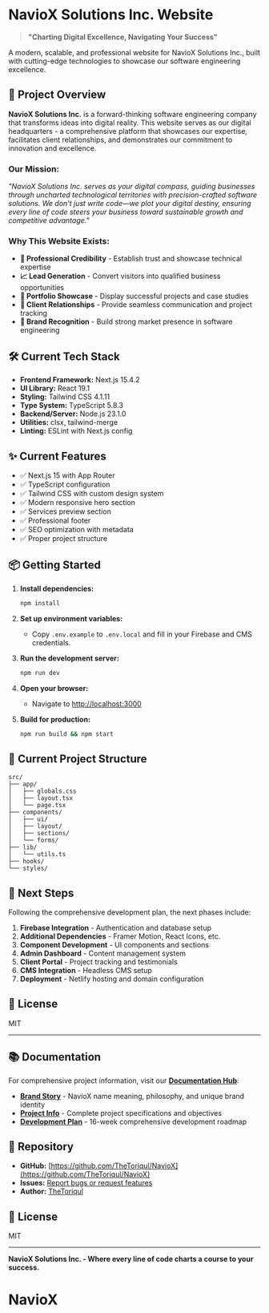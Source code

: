 # NavioX Solutions Inc. Website

> **"Charting Digital Excellence, Navigating Your Success"**

A modern, scalable, and professional website for NavioX Solutions Inc., built with cutting-edge technologies to showcase our software engineering excellence.

## 🚀 Project Overview

**NavioX Solutions Inc.** is a forward-thinking software engineering company that transforms ideas into digital reality. This website serves as our digital headquarters - a comprehensive platform that showcases our expertise, facilitates client relationships, and demonstrates our commitment to innovation and excellence.

### **Our Mission:**

_"NavioX Solutions Inc. serves as your digital compass, guiding businesses through uncharted technological territories with precision-crafted software solutions. We don't just write code—we plot your digital destiny, ensuring every line of code steers your business toward sustainable growth and competitive advantage."_

### **Why This Website Exists:**

- **🎯 Professional Credibility** - Establish trust and showcase technical expertise
- **📈 Lead Generation** - Convert visitors into qualified business opportunities
- **💼 Portfolio Showcase** - Display successful projects and case studies
- **🤝 Client Relationships** - Provide seamless communication and project tracking
- **🌟 Brand Recognition** - Build strong market presence in software engineering

## 🛠️ Current Tech Stack

- **Frontend Framework:** Next.js 15.4.2
- **UI Library:** React 19.1
- **Styling:** Tailwind CSS 4.1.11
- **Type System:** TypeScript 5.8.3
- **Backend/Server:** Node.js 23.1.0
- **Utilities:** clsx, tailwind-merge
- **Linting:** ESLint with Next.js config

## ✨ Current Features

- ✅ Next.js 15 with App Router
- ✅ TypeScript configuration
- ✅ Tailwind CSS with custom design system
- ✅ Modern responsive hero section
- ✅ Services preview section
- ✅ Professional footer
- ✅ SEO optimization with metadata
- ✅ Proper project structure

## 📦 Getting Started

1. **Install dependencies:**

   ```bash
   npm install
   ```

2. **Set up environment variables:**

   - Copy `.env.example` to `.env.local` and fill in your Firebase and CMS credentials.

3. **Run the development server:**

   ```bash
   npm run dev
   ```

4. **Open your browser:**

   - Navigate to [http://localhost:3000](http://localhost:3000)

5. **Build for production:**
   ```bash
   npm run build && npm start
   ```

## 📁 Current Project Structure

```
src/
├── app/
│   ├── globals.css
│   ├── layout.tsx
│   └── page.tsx
├── components/
│   ├── ui/
│   ├── layout/
│   ├── sections/
│   └── forms/
├── lib/
│   └── utils.ts
├── hooks/
└── styles/
```

## 🔄 Next Steps

Following the comprehensive development plan, the next phases include:

1. **Firebase Integration** - Authentication and database setup
2. **Additional Dependencies** - Framer Motion, React Icons, etc.
3. **Component Development** - UI components and sections
4. **Admin Dashboard** - Content management system
5. **Client Portal** - Project tracking and testimonials
6. **CMS Integration** - Headless CMS setup
7. **Deployment** - Netlify hosting and domain configuration

## 📄 License

MIT

---

## 📚 **Documentation**

For comprehensive project information, visit our **[Documentation Hub](./docs/README.md)**:

- **[Brand Story](./docs/brand/BRAND_STORY.md)** - NavioX name meaning, philosophy, and unique brand identity
- **[Project Info](./docs/project/PROJECT_INFO.md)** - Complete project specifications and objectives
- **[Development Plan](./docs/development/navioxbd-development-plan.md)** - 16-week comprehensive development roadmap

## 🔗 **Repository**

- **GitHub:** [https://github.com/TheToriqul/NavioX](https://github.com/TheToriqul/NavioX)
- **Issues:** [Report bugs or request features](https://github.com/TheToriqul/NavioX/issues)
- **Author:** [TheToriqul](https://github.com/TheToriqul)

## 📄 **License**

MIT

---

**NavioX Solutions Inc. - Where every line of code charts a course to your success.**
# NavioX
